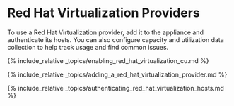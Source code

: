 # Red Hat Virtualization Providers

To use a Red Hat Virtualization provider, add it to the appliance and
authenticate its hosts. You can also configure capacity and utilization
data collection to help track usage and find common issues.

{% include_relative _topics/enabling_red_hat_virtualization_cu.md %}

{% include_relative _topics/adding_a_red_hat_virtualization_provider.md %}

{% include_relative _topics/authenticating_red_hat_virtualization_hosts.md %}
